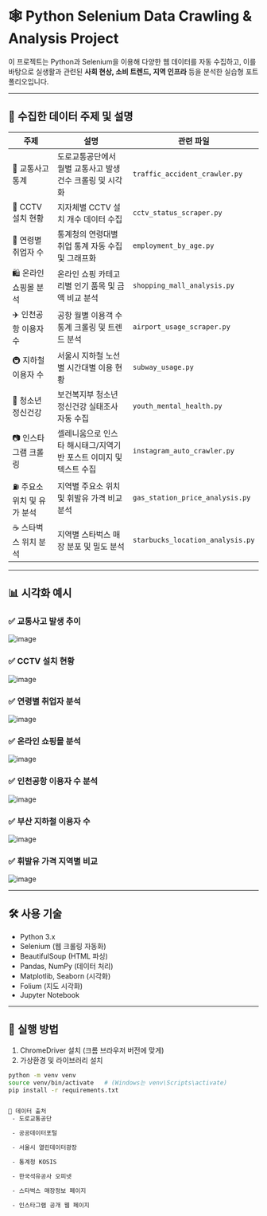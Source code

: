 # 🕸 Python Selenium Data Crawling & Analysis Project

이 프로젝트는 Python과 Selenium을 이용해 다양한 웹 데이터를 자동 수집하고, 이를 바탕으로 실생활과 관련된 **사회 현상, 소비 트렌드, 지역 인프라** 등을 분석한 실습형 포트폴리오입니다.

---

## 📌 수집한 데이터 주제 및 설명

| 주제 | 설명 | 관련 파일 |
|------|------|-----------|
| 🚗 교통사고 통계 | 도로교통공단에서 월별 교통사고 발생 건수 크롤링 및 시각화 | `traffic_accident_crawler.py` |
| 🎥 CCTV 설치 현황 | 지자체별 CCTV 설치 개수 데이터 수집 | `cctv_status_scraper.py` |
| 💼 연령별 취업자 수 | 통계청의 연령대별 취업 통계 자동 수집 및 그래프화 | `employment_by_age.py` |
| 🛍️ 온라인 쇼핑몰 분석 | 온라인 쇼핑 카테고리별 인기 품목 및 금액 비교 분석 | `shopping_mall_analysis.py` |
| ✈️ 인천공항 이용자 수 | 공항 월별 이용객 수 통계 크롤링 및 트렌드 분석 | `airport_usage_scraper.py` |
| 🚇 지하철 이용자 수 | 서울시 지하철 노선별 시간대별 이용 현황 | `subway_usage.py` |
| 🧠 청소년 정신건강 | 보건복지부 청소년 정신건강 실태조사 자동 수집 | `youth_mental_health.py` |
| 📷 인스타그램 크롤링 | 셀레니움으로 인스타 해시태그/지역기반 포스트 이미지 및 텍스트 수집 | `instagram_auto_crawler.py` |
| ⛽ 주요소 위치 및 유가 분석 | 지역별 주요소 위치 및 휘발유 가격 비교 분석 | `gas_station_price_analysis.py` |
| ☕ 스타벅스 위치 분석 | 지역별 스타벅스 매장 분포 및 밀도 분석 | `starbucks_location_analysis.py` |

---

## 📊 시각화 예시

### ✅ 교통사고 발생 추이

![image](https://github.com/user-attachments/assets/4d0a3782-3138-4e43-bef2-ccef7c0ab669)


### ✅ CCTV 설치 현황

![image](https://github.com/user-attachments/assets/2abff92e-8181-432e-9f8a-62d4a4fc605e)


### ✅ 연령별 취업자 분석

![image](https://github.com/user-attachments/assets/de88d028-06bb-42a7-820c-2a80dbef16d7)


### ✅ 온라인 쇼핑몰 분석

![image](https://github.com/user-attachments/assets/6493d9e1-d3d0-47ad-8e78-0d2605752fb9)


### ✅ 인천공항 이용자 수 분석

![image](https://github.com/user-attachments/assets/61219a28-9350-49e3-8c1c-8c79a2ed3be3)


### ✅ 부산 지하철 이용자 수

![image](https://github.com/user-attachments/assets/aedab7c8-caa9-4b48-a2b2-398c9b13c65f)


### ✅ 휘발유 가격 지역별 비교

![image](https://github.com/user-attachments/assets/10cdc5e3-2f8c-469c-9735-31b7cce0c07d)


---

## 🛠 사용 기술

- Python 3.x
- Selenium (웹 크롤링 자동화)
- BeautifulSoup (HTML 파싱)
- Pandas, NumPy (데이터 처리)
- Matplotlib, Seaborn (시각화)
- Folium (지도 시각화)
- Jupyter Notebook

---

## 🚀 실행 방법

1. ChromeDriver 설치 (크롬 브라우저 버전에 맞게)
2. 가상환경 및 라이브러리 설치

```bash
python -m venv venv
source venv/bin/activate   # (Windows는 venv\Scripts\activate)
pip install -r requirements.txt


📄 데이터 출처
 - 도로교통공단

 - 공공데이터포털

 - 서울시 열린데이터광장

 - 통계청 KOSIS

 - 한국석유공사 오피넷

 - 스타벅스 매장정보 페이지

 - 인스타그램 공개 웹 페이지


